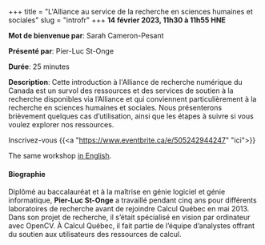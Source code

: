 +++
title = "L'Alliance au service de la recherche en sciences humaines et sociales"
slug = "introfr"
+++
**14 février 2023, 11h30 à 11h55 HNE**

**Mot de bienvenue par**: Sarah Cameron-Pesant

**Présenté par**: Pier-Luc St-Onge

**Durée**: 25 minutes

**Description**: Cette introduction à l'Alliance de recherche numérique du Canada est un survol des ressources
et des services de soutien à la recherche disponibles via l’Alliance et qui conviennent particulièrement à la
recherche en sciences humaines et sociales. Nous présenterons brièvement quelques cas d’utilisation, ainsi que
les étapes à suivre si vous voulez explorer nos ressources.

Inscrivez-vous {{<a "https://www.eventbrite.ca/e/505242944247" "ici">}}

The same workshop [in English](/intro).

#### Biographie

Diplômé au baccalauréat et à la maîtrise en génie logiciel et génie informatique, **Pier-Luc St-Onge** a
travaillé pendant cinq ans pour différents laboratoires de recherche avant de rejoindre Calcul Québec en
mai 2013. Dans son projet de recherche, il s’était spécialisé en vision par ordinateur avec OpenCV. À Calcul
Québec, il fait partie de l’équipe d’analystes offrant du soutien aux utilisateurs des ressources de calcul.
